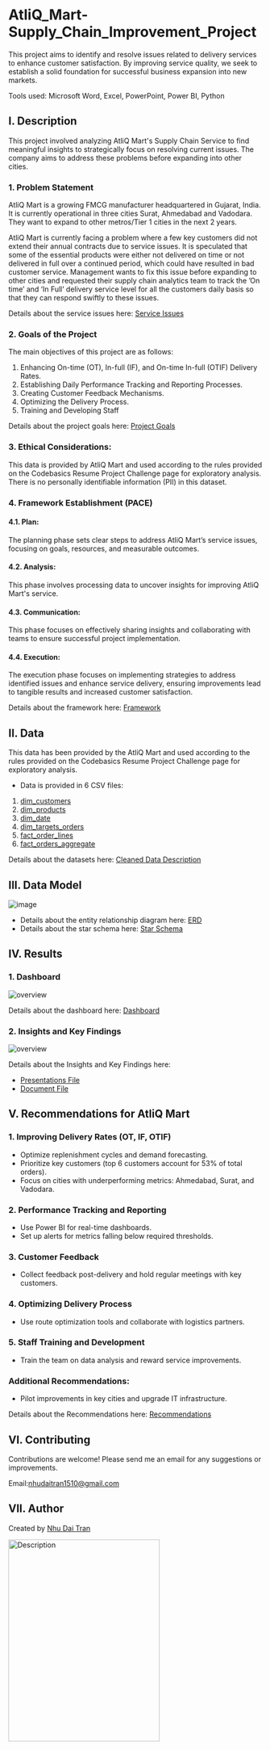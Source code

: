 # AtliQ_Mart-Supply_Chain_Improvement_Project
This project aims to identify and resolve issues related to delivery services to enhance customer satisfaction. By improving service quality, we seek to establish a solid foundation for successful business expansion into new markets.

Tools used: Microsoft Word, Excel, PowerPoint, Power BI, Python

## I. Description
This project involved analyzing AtliQ Mart's Supply Chain Service to find meaningful insights to strategically focus on resolving current issues. The company aims to address these problems before expanding into other cities.

### 1. Problem Statement
AtliQ Mart is a growing FMCG manufacturer headquartered in Gujarat, India. It is currently operational in three cities Surat, Ahmedabad and Vadodara. They want to expand to other metros/Tier 1 cities in the next 2 years.

AtliQ Mart is currently facing a problem where a few key customers did not extend their annual contracts due to service issues. It is speculated that some of the essential products were either not delivered on time or not delivered in full over a continued period, which could have resulted in bad customer service. Management wants to fix this issue before expanding to other cities and requested their supply chain analytics team to track the ’On time’ and ‘In Full’ delivery service level for all the customers daily basis so that they can respond swiftly to these issues.

Details about the service issues here: [Service Issues](docs/Report_Service_Issues.pdf)

### 2. Goals of the Project
The main objectives of this project are as follows:
1. Enhancing On-time (OT), In-full (IF), and On-time In-full (OTIF) Delivery Rates.
2. Establishing Daily Performance Tracking and Reporting Processes.
3. Creating Customer Feedback Mechanisms.
4. Optimizing the Delivery Process.
5. Training and Developing Staff

Details about the project goals here: [Project Goals](docs/Report_Project_Goals.pdf)

### 3. Ethical Considerations:
This data is provided by AtliQ Mart and used according to the rules provided on the Codebasics Resume Project Challenge page for exploratory analysis. There is no personally identifiable information (PII) in this dataset.

### 4. Framework Establishment (PACE)
#### 4.1. Plan:
The planning phase sets clear steps to address AtliQ Mart’s service issues, focusing on goals, 
resources, and measurable outcomes.

#### 4.2. Analysis:
This phase involves processing data to uncover insights for improving AtliQ Mart's service.

#### 4.3. Communication:
This phase focuses on effectively sharing insights and collaborating with teams to ensure successful project implementation.

#### 4.4. Execution:
The execution phase focuses on implementing strategies to address identified issues and enhance 
service delivery, ensuring improvements lead to tangible results and increased customer satisfaction.

Details about the framework here: [Framework](docs/Report_Framework.pdf)

## II. Data
This data has been provided by the AtliQ Mart and used according to the rules provided on the Codebasics Resume Project Challenge page for exploratory analysis.
- Data is provided in 6 CSV files:
1. [dim_customers](data/processed/dim_customers.csv)
2. [dim_products](data/processed/dim_products.csv)
3. [dim_date](data/processed/dim_date.csv)
4. [dim_targets_orders](data/processed/dim_targets_orders.csv)
5. [fact_order_lines](data/processed/fact_order_lines.csv)
6. [fact_orders_aggregate](data/processed/fact_orders_aggregate.csv)

Details about the datasets here: [Cleaned Data Description](docs/cleaned_meta_data.txt)

## III. Data Model
![image](https://github.com/user-attachments/assets/9e64364b-2ba9-4242-9763-fd8ac2eb59a0)

- Details about the entity relationship diagram here: [ERD](docs/Report_ERD.pdf)
- Details about the star schema here: [Star Schema](docs/Report_Star_Schema.pdf)

## IV. Results
### 1. Dashboard
![overview](overview_dashboards.png)

Details about the dashboard here: [Dashboard](reports/dashboards/AtliQ_Mart-Supply_Chain_Improvement_Dashboards_PDF.pdf)

### 2. Insights and Key Findings
![overview](overview_insight.png)

Details about the Insights and Key Findings here:
- [Presentations File](reports/presentations/AtliQ_Mart-Supply_Chain_Improvement_Insights&Key_Findings_PDF.pdf)
- [Document File](docs/Report_Insights&KeyFindings.pdf)

## V. Recommendations for AtliQ Mart
### 1. Improving Delivery Rates (OT, IF, OTIF)
- Optimize replenishment cycles and demand forecasting.
- Prioritize key customers (top 6 customers account for 53% of total orders).
- Focus on cities with underperforming metrics: Ahmedabad, Surat, and Vadodara.
### 2. Performance Tracking and Reporting
- Use Power BI for real-time dashboards.
- Set up alerts for metrics falling below required thresholds.
### 3. Customer Feedback
- Collect feedback post-delivery and hold regular meetings with key customers.
### 4. Optimizing Delivery Process
- Use route optimization tools and collaborate with logistics partners.
### 5. Staff Training and Development
- Train the team on data analysis and reward service improvements.
### Additional Recommendations:
- Pilot improvements in key cities and upgrade IT infrastructure.

Details about the Recommendations here: [Recommendations](docs/Report_Recommendations.pdf)

## VI. Contributing
Contributions are welcome! Please send me an email for any suggestions or improvements.

Email:[nhudaitran1510@gmail.com](mailto:nhudaitran1510@gmail.com)

## VII. Author
Created by [Nhu Dai Tran](https://github.com/WalterEdwardd)

<img src="https://github.com/user-attachments/assets/01b769fa-5c75-44db-819f-3fc8781c7e98" alt="Description" width="300" height="400">
